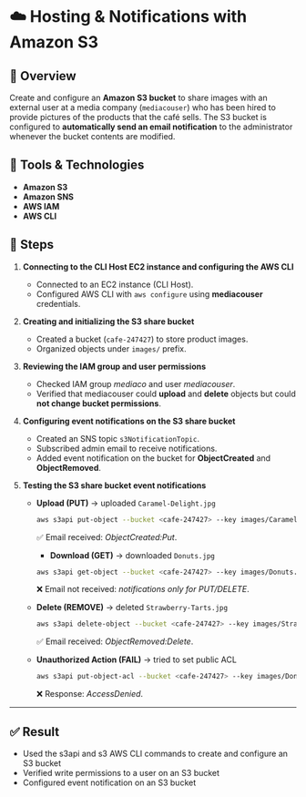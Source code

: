 # ☁️ Hosting & Notifications with Amazon S3

## 📝 Overview

Create and configure an **Amazon S3 bucket** to share images with an external user at a media company (`mediacouser`) who has been hired to provide pictures of the products that the café sells. The S3 bucket is configured to **automatically send an email notification** to the administrator whenever the bucket contents are modified.  

## 🔧 Tools & Technologies

* **Amazon S3** 
* **Amazon SNS** 
* **AWS IAM** 
* **AWS CLI** 

## 🚀 Steps

1. **Connecting to the CLI Host EC2 instance and configuring the AWS CLI**

   * Connected to an EC2 instance (CLI Host).
   * Configured AWS CLI with `aws configure` using **mediacouser** credentials.

2. **Creating and initializing the S3 share bucket**

   * Created a bucket (`cafe-247427`) to store product images.
   * Organized objects under `images/` prefix.

3. **Reviewing the IAM group and user permissions**

   * Checked IAM group *mediaco* and user *mediacouser*.
   * Verified that mediacouser could **upload** and **delete** objects but could **not change bucket permissions**.

4. **Configuring event notifications on the S3 share bucket**

   * Created an SNS topic `s3NotificationTopic`.
   * Subscribed admin email to receive notifications.
   * Added event notification on the bucket for **ObjectCreated** and **ObjectRemoved**.

5. **Testing the S3 share bucket event notifications**

   * **Upload (PUT)** → uploaded `Caramel-Delight.jpg`

     ```bash
     aws s3api put-object --bucket <cafe-247427> --key images/Caramel-Delight.jpg --body ~/new-images/Caramel-Delight.jpg
     ```
     
     ✅ Email received: *ObjectCreated:Put*.

     * **Download (GET)** → downloaded `Donuts.jpg`

     ```bash
     aws s3api get-object --bucket <cafe-247427> --key images/Donuts.jpg Donuts.jpg
     ```

     ❌ Email not received: *notifications only for PUT/DELETE*.

   * **Delete (REMOVE)** → deleted `Strawberry-Tarts.jpg`

     ```bash
     aws s3api delete-object --bucket <cafe-247427> --key images/Strawberry-Tarts.jpg
     ```

     ✅ Email received: *ObjectRemoved:Delete*.

   * **Unauthorized Action (FAIL)** → tried to set public ACL

     ```bash
     aws s3api put-object-acl --bucket <cafe-247427> --key images/Donuts.jpg --acl public-read
     ```

     ❌ Response: *AccessDenied*.

---

## ✅ Result

* Used the s3api and s3 AWS CLI commands to create and configure an S3 bucket
*	Verified write permissions to a user on an S3 bucket
*	Configured event notification on an S3 bucket
